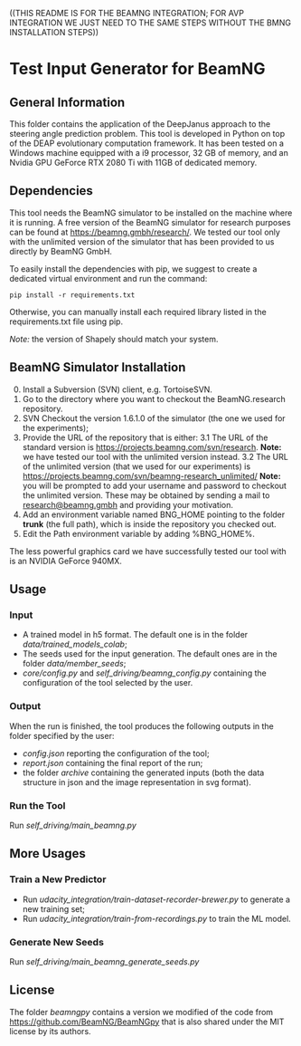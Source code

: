 ((THIS README IS FOR THE BEAMNG INTEGRATION; FOR AVP INTEGRATION WE JUST NEED TO THE SAME STEPS WITHOUT THE BMNG INSTALLATION STEPS))

# Test Input Generator for BeamNG #

## General Information ##
This folder contains the application of the DeepJanus approach to the steering angle prediction problem.
This tool is developed in Python on top of the DEAP evolutionary computation framework. It has been tested on a Windows machine equipped with a i9 processor, 32 GB of memory, and an Nvidia GPU GeForce RTX 2080 Ti with 11GB of dedicated memory.

## Dependencies ##

This tool needs the BeamNG simulator to be installed on the machine where it is running. 
A free version of the BeamNG simulator for research purposes can be found at https://beamng.gmbh/research/. 
We tested our tool only with the unlimited version of the simulator that has been provided to us directly by BeamNG GmbH.

To easily install the dependencies with pip, we suggest to create a dedicated virtual environment and run the command:

```pip install -r requirements.txt```

Otherwise, you can manually install each required library listed in the requirements.txt file using pip.

_Note:_ the version of Shapely should match your system.

## BeamNG Simulator Installation ##

0. Install a Subversion (SVN) client, e.g. TortoiseSVN.
1. Go to the directory where you want to checkout the BeamNG.research repository.
2. SVN Checkout the version 1.6.1.0 of the simulator (the one we used for the experiments);
3. Provide the URL of the repository that is either:
3.1 The URL of the standard version is https://projects.beamng.com/svn/research. 
**Note:** we have tested our tool with the unlimited version instead. 
3.2 The URL of the unlimited version (that we used for our experiments) is https://projects.beamng.com/svn/beamng-research_unlimited/ 
**Note:** you will be prompted to add your username and password to checkout the unlimited version. These may be obtained by sending a mail to research@beamng.gmbh and providing your motivation.
4. Add an environment variable named BNG_HOME pointing to the folder **trunk** (the full path), which is inside the repository you checked out. 
5. Edit the Path environment variable by adding %BNG_HOME%.

The less powerful graphics card we have successfully tested our tool with is an NVIDIA GeForce 940MX.

## Usage ##

### Input ###

* A trained model in h5 format. The default one is in the folder _data/trained_models_colab_;
* The seeds used for the input generation. The default ones are in the folder _data/member_seeds_;
* _core/config.py_ and _self_driving/beamng_config.py_ containing the configuration of the tool selected by the user.

### Output ###
When the run is finished, the tool produces the following outputs in the folder specified by the user:
* _config.json_ reporting the configuration of the tool;
* _report.json_ containing the final report of the run;
* the folder _archive_ containing the generated inputs (both the data structure in json and the image representation in svg format).

### Run the Tool ###
Run _self_driving/main_beamng.py_

## More Usages ##

### Train a New Predictor ###

* Run _udacity_integration/train-dataset-recorder-brewer.py_  to generate a new training set;
* Run _udacity_integration/train-from-recordings.py_  to train the ML model.

### Generate New Seeds ###

Run _self_driving/main_beamng_generate_seeds.py_

## License ##
The folder _beamngpy_ contains a version we modified of the code from https://github.com/BeamNG/BeamNGpy that is also shared under the MIT license by its authors.
